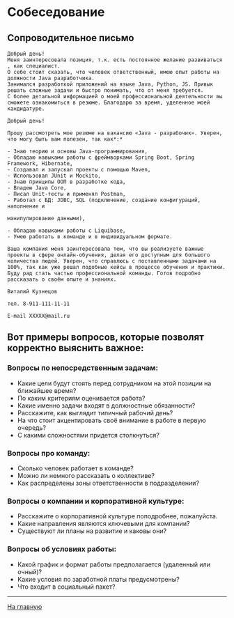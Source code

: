 # Собеседование

## Сопроводительное письмо
```
Добрый день!
Меня заинтересовала позиция, т.к. есть постоянное желание развиваться , как специалист.
О себе стоит сказать, что человек ответственный, имею опыт работы на должности Java разработчика. 
Занимался разработкой приложений на языке Java, Python, JS. Привык решать сложные задачи и быстро понимать, что от меня требуется.
С более детальной информацией о моей профессиональной деятельности вы сможете ознакомиться в резюме. Благодарю за время, уделенное моей кандидатуре.
```

```
Добрый день!

Прошу рассмотреть мое резюме на вакансию «Java - разрабочик». Уверен, что могу быть вам полезен, так как*:*

- Знаю теорию и основы Java-программирования,
- Обладаю навыками работы с фреймворками Spring Boot, Spring Framework, Hibernate,
- Создавал и запускал проекты с помощью Maven,
- Использовал JUnit и Mockito,
- Знаю принципы ООП в разработке кода,
- Владею Java Core,
- Писал Unit-тесты и применял Postman,
- Работал с БД: JDBC, SQL (подключение, создание конфигураций, наполнение и

манипулирование данными),

- Обладаю навыками работы с Liquibase,
- Умею работать в команде и в индивидуальном формате.

Ваша компания меня заинтересовала тем, что вы реализуете важные проекты в сфере онлайн-обучения, делая его доступным для большого количества людей. Уверен, что справлюсь с поставленными задачами на 100%, так как уже решал подобные кейсы в процессе обучения и практики. Буду рад стать частью профессиональной команды. Готов подробно рассказать о своём опыте и знаниях.

Виталий Кузнецов

тел. 8-911-111-11-11

E-mail ХХХХХ@mail.ru
```
## Вот примеры вопросов, которые позволят корректно выяснить важное:
### Вопросы по непосредственным задачам:
- Какие цели будут стоять перед сотрудником на этой позиции на ближайшее время?
- По каким критериям оценивается работа?
- Какие именно задачи входят в должностные обязанности?
- Расскажите, как выглядит типичный рабочий день?
- На что стоит акцентировать своё внимание в работе в первую очередь?
- С какими сложностями придется столкнуться?
### Вопросы про команду:
- Сколько человек работает в команде?
- Можно ли немного рассказать о коллективе?
- Как распределены зоны ответственности в подразделении?
### Вопросы о компании и корпоративной культуре:
- Расскажите о корпоративной культуре поподробнее, пожалуйста.
- Какие направления являются ключевыми для компании?
- Существуют ли планы на развитие и каковы они?
### Вопросы об условиях работы:
- Какой график и формат работы предполагается (удаленный или очный)?
- Какие условия по заработной платы предусмотрены?
- Что входит в социальный пакет?

_________________________________________________________________
[На главную](https://github.com/ArtemA1ekseev/learning-java-2025/blob/main/README.md)
